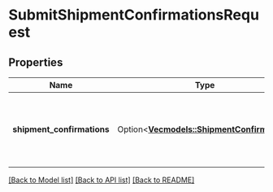 # SubmitShipmentConfirmationsRequest

## Properties

Name | Type | Description | Notes
------------ | ------------- | ------------- | -------------
**shipment_confirmations** | Option<[**Vec<models::ShipmentConfirmation>**](ShipmentConfirmation.md)> | Array of ShipmentConfirmation objects, each representing confirmation details for a specific shipment. | [optional]

[[Back to Model list]](../README.md#documentation-for-models) [[Back to API list]](../README.md#documentation-for-api-endpoints) [[Back to README]](../README.md)


